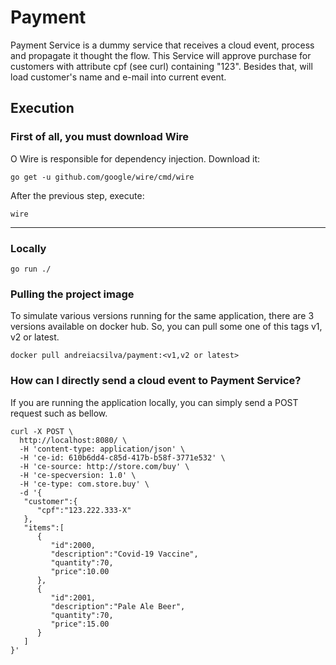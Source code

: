 # Payment
Payment Service is a dummy service that receives a cloud event, process and propagate it thought the flow.
This Service will approve purchase for customers with attribute cpf (see curl) containing "123". Besides that, will load customer's name and e-mail into current event.

## Execution

### First of all, you must download Wire
O Wire is responsible for dependency injection. Download it:
```
go get -u github.com/google/wire/cmd/wire
```
After the previous step, execute:
```
wire
```

---

### Locally

```
go run ./
```
### Pulling the project image
To simulate various versions running for the same application, there are 3 versions available on docker hub.
So, you can pull some one of this tags v1, v2 or latest.
```
docker pull andreiacsilva/payment:<v1,v2 or latest>
```

### How can I directly send a cloud event to Payment Service?
If you are running the application locally, you can simply send a POST request such as bellow.

```
curl -X POST \
  http://localhost:8080/ \
  -H 'content-type: application/json' \
  -H 'ce-id: 610b6dd4-c85d-417b-b58f-3771e532' \
  -H 'ce-source: http://store.com/buy' \
  -H 'ce-specversion: 1.0' \
  -H 'ce-type: com.store.buy' \
  -d '{
   "customer":{
      "cpf":"123.222.333-X"
   },
   "items":[
      {
         "id":2000,
         "description":"Covid-19 Vaccine",
         "quantity":70,
         "price":10.00
      },
      {
         "id":2001,
         "description":"Pale Ale Beer",
         "quantity":70,
         "price":15.00
      }
   ]
}'
```

